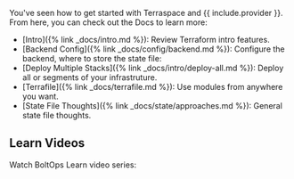 You've seen how to get started with Terraspace and {{ include.provider }}. From here, you can check out the Docs to learn more:

* [Intro]({% link _docs/intro.md %}): Review Terraform intro features.
* [Backend Config]({% link _docs/config/backend.md %}): Configure the backend, where to store the state file:
* [Deploy Multiple Stacks]({% link _docs/intro/deploy-all.md %}): Deploy all or segments of your infrastruture.
* [Terrafile]({% link _docs/terrafile.md %}): Use modules from anywhere you want.
* [State File Thoughts]({% link _docs/state/approaches.md %}): General state file thoughts.

## Learn Videos

Watch BoltOps Learn video series:

